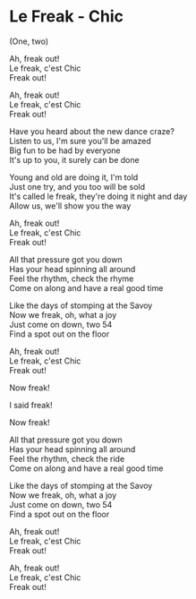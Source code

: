 # Le Freak - Chic

(One, two)

Ah, freak out!\
Le freak, c'est Chic\
Freak out!

Ah, freak out!\
Le freak, c'est Chic\
Freak out!

Have you heard about the new dance craze?\
Listen to us, I'm sure you'll be amazed\
Big fun to be had by everyone\
It's up to you, it surely can be done

Young and old are doing it, I'm told\
Just one try, and you too will be sold\
It's called le freak, they're doing it night and day\
Allow us, we'll show you the way

Ah, freak out!\
Le freak, c'est Chic\
Freak out!

All that pressure got you down\
Has your head spinning all around\
Feel the rhythm, check the rhyme\
Come on along and have a real good time

Like the days of stomping at the Savoy\
Now we freak, oh, what a joy\
Just come on down, two 54\
Find a spot out on the floor

Ah, freak out!\
Le freak, c'est Chic\
Freak out!

Now freak!

I said freak!

Now freak!

All that pressure got you down\
Has your head spinning all around\
Feel the rhythm, check the ride\
Come on along and have a real good time

Like the days of stomping at the Savoy\
Now we freak, oh, what a joy\
Just come on down, two 54\
Find a spot out on the floor

Ah, freak out!\
Le freak, c'est Chic\
Freak out!

Ah, freak out!\
Le freak, c'est Chic\
Freak out!
